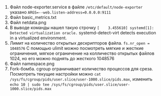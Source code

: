 1. Файл node-exporter.service в файле `/etc/default/node-exporter` указано `ARGS=--web.listen-address=0.0.0.0:9111`
2. Файл basic_metrics.txt
3. Файл netdata.png
4. В выводе команды нашел такую строчку `[    3.455610] systemd[1]: Detected virtualization oracle.` systemd-detect-virt detects execution in a virtualized environment.
5. Лимит на количество открытых дескрипторов файла. `fs.nr_open = 1048576` С помощью ulimit можно посмотреть мягкие и жесткие ограничения, мягкое ограничение на колличество открытых файлов 1024, но его можно поднять до жесткого 1048576
6. Файл namespace.png
7. Fork-бомба. cgroup ограничивает количество процессов для среза. Посмотреть текущие настройки можно `cat /sys/fs/cgroup/pids/user.slice/user-1000.slice/pids.max`, изменить `echo 10 | sudo tee /sys/fs/cgroup/pids/user.slice/user-1000.slice/pids.max` 